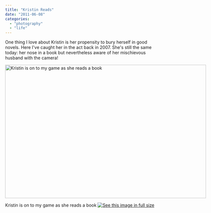 ```yaml
---
title: "Kristin Reads"
date: "2011-06-08"
categories: 
  - "photography"
  - "life"
---
```

One thing I love about Kristin is her propensity to bury herself in good novels. Here I've caught her in the act back in 2007. She's still the same today: her nose in a book but nevertheless aware of her mischievous husband with the camera!

<div class='wp-caption aligncenter' style='width: 660px; margin-left: auto; margin-right: auto;'>
<img width='650px' height='432px' alt="Kristin is on to my game as she reads a book" title='Kristin is on to my game as she reads a book' src='/uploads/2011/06/random/Random_004_bw_m.jpg'>
<p class='wp-caption-text'>Kristin is on to my game as she reads a book <a href='/uploads/2011/06/random/Random_004_bw_l.jpg'><img alt='See this image in full size' src='/static/fs_img.jpg' /></a></p>
</div>
